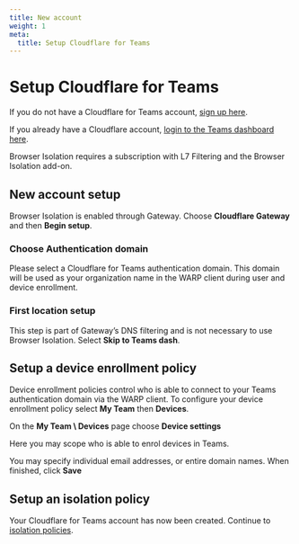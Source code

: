 ```yaml
---
title: New account
weight: 1
meta:
  title: Setup Cloudflare for Teams
---
```


# Setup Cloudflare for Teams

If you do not have a Cloudflare for Teams account, [sign up here](https://dash.cloudflare.com/sign-up/teams).

If you already have a Cloudflare account, [login to the Teams dashboard here](https://dash.teams.cloudflare.com).

Browser Isolation requires a subscription with L7 Filtering and the Browser Isolation add-on.

## New account setup

Browser Isolation is enabled through Gateway. Choose **Cloudflare Gateway** and then **Begin setup**.

### Choose Authentication domain

Please select a Cloudflare for Teams authentication domain. This domain will be used as your organization name in the WARP client during user and device enrollment.

### First location setup

This step is part of Gateway’s DNS filtering and is not necessary to use Browser Isolation. Select **Skip to Teams dash**.

## Setup a device enrollment policy

Device enrollment policies control who is able to connect to your Teams authentication domain via the WARP client. To configure your device enrollment policy select **My Team** then **Devices**.

On the **My Team \ Devices** page choose **Device settings**

Here you may scope who is able to enrol devices in Teams.

You may specify individual email addresses, or entire domain names. When finished, click **Save**

## Setup an isolation policy

Your Cloudflare for Teams account has now been created. Continue to [isolation policies](/browser-isolation/administration/isolation-policies/).
